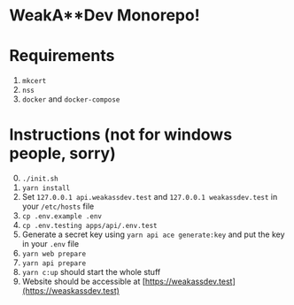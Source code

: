 # WeakA\*\*Dev Monorepo!

# Requirements

1. `mkcert`
2. `nss`
3. `docker` and `docker-compose`

# Instructions (not for windows people, sorry)

0. `./init.sh`
1. `yarn install`
2. Set `127.0.0.1 api.weakassdev.test` and `127.0.0.1 weakassdev.test` in your `/etc/hosts` file
3. `cp .env.example .env`
4. `cp .env.testing apps/api/.env.test`
5. Generate a secret key using `yarn api ace generate:key` and put the key in your `.env` file
6. `yarn web prepare`
7. `yarn api prepare`
8. `yarn c:up` should start the whole stuff
9. Website should be accessible at [https://weakassdev.test](https://weaskassdev.test)
